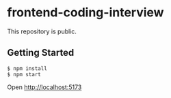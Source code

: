 # frontend-coding-interview

This repository is public.

## Getting Started

```
$ npm install
$ npm start
```

Open [http://localhost:5173](http://localhost:5173)
